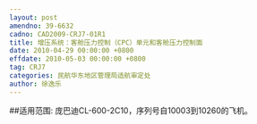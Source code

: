 ```yaml
---
layout: post
amendno: 39-6632
cadno: CAD2009-CRJ7-01R1
title: 增压系统：客舱压力控制（CPC）单元和客舱压力控制面
date: 2010-04-29 00:00:00 +0800
effdate: 2010-05-03 00:00:00 +0800
tag: CRJ7
categories: 民航华东地区管理局适航审定处
author: 徐逸乐
---
```


##适用范围:
庞巴迪CL-600-2C10，序列号自10003到10260的飞机。

